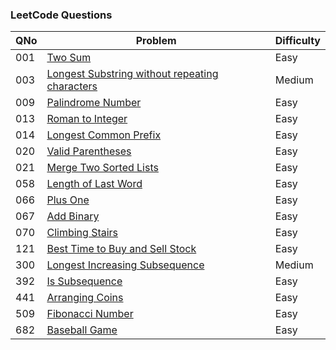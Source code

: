 ### LeetCode Questions

| QNo | Problem                                                                                                                         | Difficulty |
| --- | ------------------------------------------------------------------------------------------------------------------------------- | ---------- |
| 001 | [Two Sum](https://leetcode.com/problems/two-sum/)                                                                               | Easy       |
| 003 | [Longest Substring without repeating characters](https://leetcode.com/problems/longest-substring-without-repeating-characters/) | Medium     |
| 009 | [Palindrome Number](https://leetcode.com/problems/palindrome-number/)                                                           | Easy       |
| 013 | [Roman to Integer](https://leetcode.com/problems/roman-to-integer/)                                                             | Easy       |
| 014 | [Longest Common Prefix](https://leetcode.com/problems/longest-common-prefix/)                                                   | Easy       |
| 020 | [Valid Parentheses](https://leetcode.com/problems/valid-parentheses/)                                                           | Easy       |
| 021 | [Merge Two Sorted Lists](https://leetcode.com/problems/merge-two-sorted-lists/)                                                 | Easy       |
| 058 | [Length of Last Word](https://leetcode.com/problems/length-of-last-word/)                                                       | Easy       |
| 066 | [Plus One](https://leetcode.com/problems/plus-one/)                                                                             | Easy       |
| 067 | [Add Binary](https://leetcode.com/problems/add-binary/)                                                                         | Easy       |
| 070 | [Climbing Stairs](https://leetcode.com/problems/climbing-stairs/)                                                               | Easy       |
| 121 | [Best Time to Buy and Sell Stock](https://leetcode.com/problems/best-time-to-buy-and-sell-stock/)                               | Easy       |
| 300 | [Longest Increasing Subsequence](https://leetcode.com/problems/longest-increasing-subsequence/)                                 | Medium     |
| 392 | [Is Subsequence](https://leetcode.com/problems/is-subsequence/)                                                                 | Easy       |
| 441 | [Arranging Coins](https://leetcode.com/problems/arranging-coins/)                                                               | Easy       |
| 509 | [Fibonacci Number](https://leetcode.com/problems/fibonacci-number/)                                                             | Easy       |
| 682 | [Baseball Game](https://leetcode.com/problems/baseball-game/)                                                                   | Easy       |
